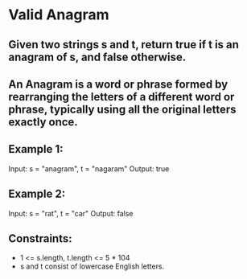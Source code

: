 # Valid Anagram

## Given two strings s and t, return true if t is an anagram of s, and false otherwise.

## An Anagram is a word or phrase formed by rearranging the letters of a different word or phrase, typically using all the original letters exactly once.

 

## Example 1:

Input: s = "anagram", t = "nagaram"
Output: true
## Example 2:

Input: s = "rat", t = "car"
Output: false
 

## Constraints:

- 1 <= s.length, t.length <= 5 * 104
- s and t consist of lowercase English letters.